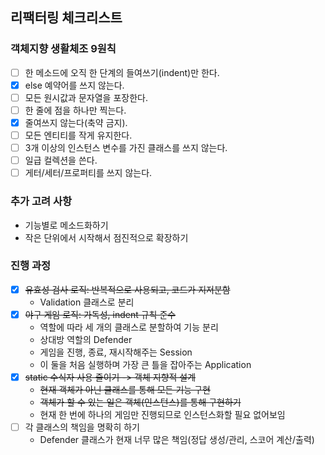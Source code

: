 ## 리팩터링 체크리스트

### 객체지향 생활체조 9원칙

- [ ] 한 메소드에 오직 한 단계의 들여쓰기(indent)만 한다.
- [x] else 예약어를 쓰지 않는다.
- [ ] 모든 원시값과 문자열을 포장한다.
- [ ] 한 줄에 점을 하나만 찍는다.
- [x] 줄여쓰지 않는다(축약 금지).
- [ ] 모든 엔티티를 작게 유지한다.
- [ ] 3개 이상의 인스턴스 변수를 가진 클래스를 쓰지 않는다.
- [ ] 일급 컬렉션을 쓴다.
- [ ] 게터/세터/프로퍼티를 쓰지 않는다.

### 추가 고려 사항

- 기능별로 메소드화하기
- 작은 단위에서 시작해서 점진적으로 확장하기

### 진행 과정

- [x] ~~유효성 검사 로직: 반복적으로 사용되고, 코드가 지저분함~~
    - Validation 클래스로 분리
- [x] ~~야구 게임 로직: 가독성, indent 규칙 준수~~
    - 역할에 따라 세 개의 클래스로 분할하여 기능 분리
    - 상대방 역할의 Defender
    - 게임을 진행, 종료, 재시작해주는 Session
    - 이 둘을 처음 실행하며 가장 큰 틀을 잡아주는 Application
- [x] ~~static 수식자 사용 줄이기 -> 객체 지향적 설계~~
    - ~~현재 객체가 아닌 클래스를 통해 모든 기능 구현~~
    - ~~객체가 할 수 있는 일은 객체(인스턴스)를 통해 구현하기~~
    - 현재 한 번에 하나의 게임만 진행되므로 인스턴스화할 필요 없어보임
- [ ] 각 클래스의 책임을 명확히 하기
    - Defender 클래스가 현재 너무 많은 책임(정답 생성/관리, 스코어 계산/출력)